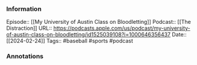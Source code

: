 ### Information

Episode:: [[My University of Austin Class on Bloodletting]]
Podcast:: [[The Distraction]]
URL:: https://podcasts.apple.com/us/podcast/my-university-of-austin-class-on-bloodletting/id1525039108?i=1000646356437
Date:: [[2024-02-24]]
Tags:: #baseball #sports 
#podcast


### Annotations

